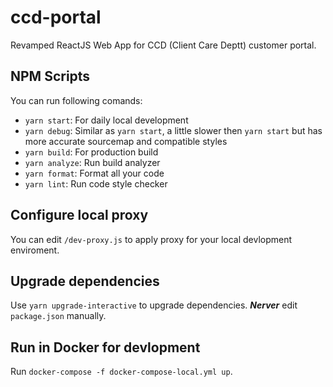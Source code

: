# ccd-portal

Revamped ReactJS Web App for CCD (Client Care Deptt) customer portal.

## NPM Scripts

You can run following comands:

- `yarn start`: For daily local development
- `yarn debug`: Similar as `yarn start`, a little slower then `yarn start` but has more accurate sourcemap and compatible styles
- `yarn build`: For production build
- `yarn analyze`: Run build analyzer
- `yarn format`: Format all your code
- `yarn lint`: Run code style checker

## Configure local proxy

You can edit `/dev-proxy.js` to apply proxy for your local devlopment enviroment.

## Upgrade dependencies

Use `yarn upgrade-interactive` to upgrade dependencies. _**Nerver**_ edit `package.json` manually.

## Run in Docker for devlopment

Run `docker-compose -f docker-compose-local.yml up`.

